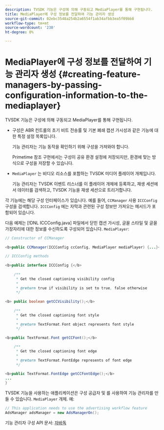 ```yaml
---
description: TVSDK 기능은 구성에 의해 구동되고 MediaPlayer를 통해 구현됩니다.
title: MediaPlayer에 구성 정보를 전달하여 기능 관리자 생성
source-git-commit: 02ebc3548a254b2a6554f1ab34afbb3ea5f09bb8
workflow-type: tm+mt
source-wordcount: '230'
ht-degree: 0%

---
```


# MediaPlayer에 구성 정보를 전달하여 기능 관리자 생성 {#creating-feature-managers-by-passing-configuration-information-to-the-mediaplayer}

TVSDK 기능은 구성에 의해 구동되고 MediaPlayer를 통해 구현됩니다.

* 구성은 ABR 컨트롤의 초기 비트 전송률 및 기본 폐쇄 캡션 가시성과 같은 기능에 대한 특정 설정 목록입니다.

  기능 관리자는 기능 동작을 확인하기 위해 구성을 가져와야 합니다.

  Primetime 참조 구현에서는 구성이 공유 환경 설정에 저장되지만, 환경에 맞는 방식으로 구성을 저장할 수 있습니다.

* `MediaPlayer` 는 비디오 리소스를 포함하는 TVSDK 미디어 플레이어 개체입니다.

  기능 관리자는 TVSDK 이벤트 리스너를 이 플레이어 개체에 등록하고, 재생 세션에서 데이터를 검색하고, TVSDK 기능을 재생 세션으로 트리거합니다.

각 기능에는 해당 구성 인터페이스가 있습니다. 예를 들어, `CCManager` 사용 `ICCConfig` 구성을 검색합니다. `ICCConfig` 에는 자막과 관련된 구성 정보만 가져오는 메서드가 포함되어 있습니다.

다음 예제는 [!DNL ICCConfig.java] 파일에서 닫힌 캡션 가시성, 글꼴 스타일 및 글꼴 가장자리에 대한 정보를 수신하도록 구성되어 있습니다. `MediaPlayer`:

```java
// Constructor of CCManager 
 
<b>public CCManager(ICCConfig ccConfig, MediaPlayer mediaPlayer) {...}</b> 
  
// ICCConfig methods 
 
<b>public interface ICCConfig {</b> 
  
    /** 
     * Get the closed captioning visibility config 
     * 
     * @return true if visibility is set to true, false otherwise 
     */ 
    
<b> public boolean getCCVisibility();</b> 
  
    /** 
     * Get the closed captioning font style 
     * 
     * @return TextFormat.Font object represents font style 
     */ 
     
<b>public TextFormat.Font getCCFont();</b>

    /** 
     * Get the closed captioning font edge 
     * 
     * @return TextFormat.FontEdge represents of font edge 
     */ 
     
<b>public TextFormat.FontEdge getCCFontEdge();</b> 
... 
}
```

TVSDK 기능을 사용하는 애플리케이션은 구성 공급자 및 를 사용하여 기능 관리자를 만들 수 있습니다. `MediaPlayer` 개체. 예:

```java
// This application needs to use the advertising workflow feature 
AdsManager adsManager = new AdsManagerOn();
```

기능 관리자 구성 API 문서: [자바독](https://help.adobe.com/en_US/primetime/api/reference_implementation/android/javadoc/com/adobe/primetime/reference/config/package-summary.html)
